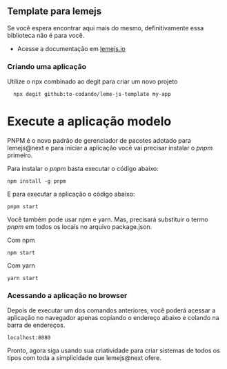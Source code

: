 ## Template para lemejs

Se você espera encontrar aqui mais do mesmo, definitivamente essa biblioteca não é para você.

* Acesse a documentação em [lemejs.io](https://to-codando.github.io/leme-js-doc/#/)

### Criando uma aplicação

Utilize o npx combinado ao degit para criar um novo projeto 

```
  npx degit github:to-codando/leme-js-template my-app
```

# Execute a aplicação modelo

PNPM é o novo padrão de gerenciador de pacotes adotado para lemejs@next e para iniciar a aplicação
você vai precisar instalar o *pnpm* primeiro.

Para instalar o *pnpm* basta executar o código abaixo:

```
npm install -g pnpm
```

E para executar a aplicação o código abaixo:

```
pnpm start
```

Você também pode usar npm e yarn. Mas, precisará substituir o termo *pnpm* em todos os locais no arquivo package.json.

Com npm

```
npm start
```

Com yarn

```
yarn start
```

### Acessando a aplicação no browser

Depois de executar um dos comandos anteriores, você poderá acessar a aplicação no navegador
apenas copiando o endereço abaixo e colando na barra de endereços.

```
localhost:8080
```

Pronto, agora siga usando sua criatividade para criar sistemas de todos os tipos com
toda a simplicidade que lemejs@next ofere.
